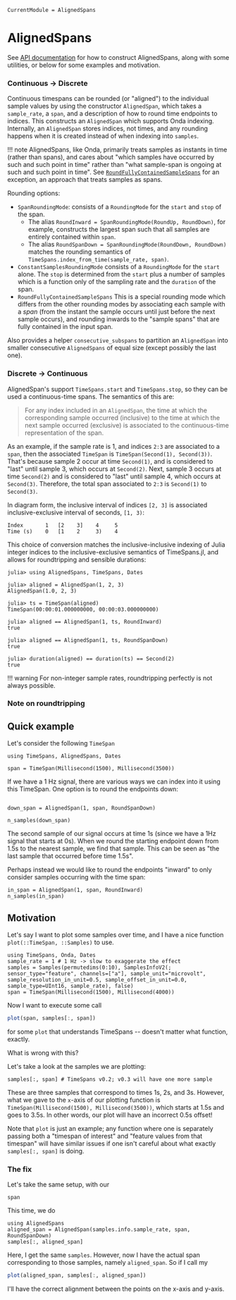 ```@meta
CurrentModule = AlignedSpans
```

# AlignedSpans

See [API documentation](@ref) for how to construct AlignedSpans, along with some utilities, or below for some examples and motivation.

### Continuous -> Discrete

Continuous timespans can be rounded (or "aligned") to the individual sample values by using the constructor `AlignedSpan`, which takes a `sample_rate`, a `span`, and a description of how to round time endpoints to indices. This constructs an `AlignedSpan` which supports Onda indexing. Internally, an `AlignedSpan` stores indices, not times, and any rounding happens when it is created instead of when indexing into `samples`.

!!! note
    AlignedSpans, like Onda, primarily treats samples as instants in time (rather than spans), and cares about "which samples have occurred by such and such point in time" rather than "what sample-span is ongoing at such and such point in time". See [`RoundFullyContainedSampleSpans`](@ref) for an exception, an approach that treats samples as spans.

Rounding options:

* `SpanRoundingMode`: consists of a `RoundingMode` for the `start` and `stop` of the span.
    * The alias `RoundInward = SpanRoundingMode(RoundUp, RoundDown)`, for example, constructs the largest span such that all samples are entirely contained within `span`.
    * The alias `RoundSpanDown = SpanRoundingMode(RoundDown, RoundDown)` matches the rounding semantics of `TimeSpans.index_from_time(sample_rate, span)`.
* `ConstantSamplesRoundingMode` consists of a `RoundingMode` for the `start` alone. The `stop` is determined from the `start` plus a number of samples which is a function only of the sampling rate and the `duration` of the span.
* `RoundFullyContainedSampleSpans` This is a special rounding mode which differs from the other rounding modes by associating each sample with a _span_ (from the instant the sample occurs until just before the next sample occurs), and rounding inwards to the "sample spans" that are fully contained in the input span.

Also provides a helper `consecutive_subspans` to partition an `AlignedSpan` into smaller consecutive `AlignedSpans` of equal size (except possibly the last one).

### Discrete -> Continuous 

AlignedSpan's support `TimeSpans.start` and `TimeSpans.stop`, so they can be used a continuous-time spans. The semantics of this are:

> For any index included in an `AlignedSpan`, the time at which the corresponding sample occurred (inclusive) to the time at which the next sample occurred (exclusive) is associated to the continuous-time representation of the span.

As an example, if the sample rate is 1, and indices `2:3` are associated to a `span`, then the associated `TimeSpan` is `TimeSpan(Second(1), Second(3))`. That's because sample 2 occur at time `Second(1)`, and is considered to "last" until sample 3, which occurs at `Second(2)`. Next, sample 3 occurs at time `Second(2)` and is considered to "last" until sample 4, which occurs at `Second(3)`. Therefore, the total span associated to `2:3` is `Second(1)` to `Second(3)`.

In diagram form, the inclusive interval of indices `[2, 3]` is associated inclusive-exclusive interval of seconds, `[1, 3)`:
```
Index       1   [2    3]    4     5
Time (s)    0   [1    2     3)    4
```

This choice of conversion matches the inclusive-inclusive indexing of Julia integer indices to the inclusive-exclusive semantics of TimeSpans.jl, and allows for roundtripping and sensible durations:

```jldoctest
julia> using AlignedSpans, TimeSpans, Dates

julia> aligned = AlignedSpan(1, 2, 3)
AlignedSpan(1.0, 2, 3)

julia> ts = TimeSpan(aligned)
TimeSpan(00:00:01.000000000, 00:00:03.000000000)

julia> aligned == AlignedSpan(1, ts, RoundInward)
true

julia> aligned == AlignedSpan(1, ts, RoundSpanDown)
true

julia> duration(aligned) == duration(ts) == Second(2)
true
```

!!! warning
    For non-integer sample rates, roundtripping perfectly is not always possible.

### Note on roundtripping


## Quick example

Let's consider the following `TimeSpan`
```@repl timespan
using TimeSpans, AlignedSpans, Dates

span = TimeSpan(Millisecond(1500), Millisecond(3500))
```

If we have a 1 Hz signal, there are various ways we can index into it using this TimeSpan. One option is to round the endpoints down:
```@repl timespan

down_span = AlignedSpan(1, span, RoundSpanDown)

n_samples(down_span)
```
The second sample of our signal occurs at time 1s (since we have a 1Hz signal that starts at 0s). When we round the starting endpoint down from 1.5s to the nearest sample, we find that sample. This can be seen as "the last sample that occurred before time 1.5s".

Perhaps instead we would like to round the endpoints "inward" to only consider samples occurring with the time span:

```@repl timespan
in_span = AlignedSpan(1, span, RoundInward)
n_samples(in_span)
```

## Motivation

Let's say I want to plot some samples over time, and I have a nice function `plot(::TimeSpan, ::Samples)` to use.

```@repl motivation
using TimeSpans, Onda, Dates
sample_rate = 1 # 1 Hz -> slow to exaggerate the effect
samples = Samples(permutedims(0:10), SamplesInfoV2(; sensor_type="feature", channels=["a"], sample_unit="microvolt", sample_resolution_in_unit=0.5, sample_offset_in_unit=0.0, sample_type=UInt16, sample_rate), false)
span = TimeSpan(Millisecond(1500), Millisecond(4000))
```

Now I want to execute some call

```julia
plot(span, samples[:, span])
```

for some `plot` that understands TimeSpans -- doesn't matter what function, exactly.

What is wrong with this?

Let's take a look at the samples we are plotting:
```@repl motivation
samples[:, span] # TimeSpans v0.2; v0.3 will have one more sample
```
These are three samples that correspond to times 1s, 2s, and 3s. However, what we gave to the `x`-axis of our plotting function is `TimeSpan(Millisecond(1500), Millisecond(3500))`, which starts at 1.5s and goes to 3.5s. In other words, our plot will have an incorrect 0.5s offset!

Note that `plot` is just an example; any function where one is separately passing both a "timespan of interest" and "feature values from that timespan" will have similar issues if one isn't careful about what exactly `samples[:, span]` is doing.

### The fix

Let's take the same setup, with our
```@repl motivation
span
```

This time, we do
```@repl motivation
using AlignedSpans
aligned_span = AlignedSpan(samples.info.sample_rate, span, RoundSpanDown)
samples[:, aligned_span]
```

Here, I get the same `samples`. However, now I have the actual span corresponding to those samples, namely `aligned_span`. So if I call my

```julia
plot(aligned_span, samples[:, aligned_span])
```

I'll have the correct alignment between the points on the x-axis and y-axis.
